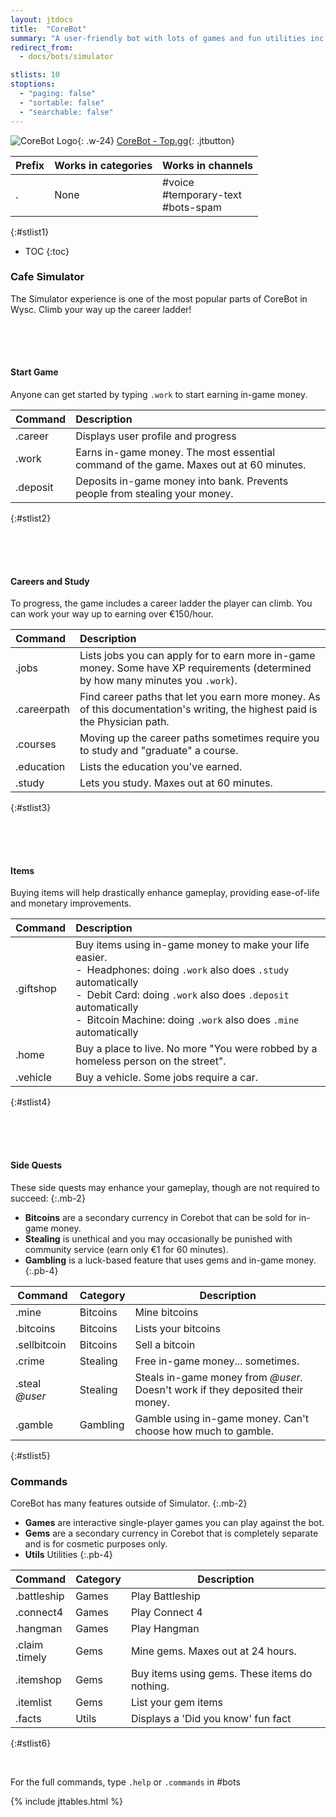 ```yaml
---
layout: jtdocs
title:  "CoreBot"
summary: "A user-friendly bot with lots of games and fun utilities inc. Connect4, Hangman, GuessWord, Trivia, Bets, Lottery, RSS, Career, Welcomer"
redirect_from:
  - docs/bots/simulator

stlists: 10
stoptions:
  - "paging: false"
  - "sortable: false"
  - "searchable: false"
---
```


![CoreBot Logo](https://images.discordapp.net/avatars/421245481859940363/2efb67b328eb5c6ef66de5b33fabaa84.png?size=512){: .w-24}
[CoreBot - Top.gg](https://top.gg/bot/421245481859940363){: .jtbutton}

|Prefix|Works in categories|Works in channels|
|---|---|---|
|.|None|#voice<br>#temporary-text<br>#bots-spam|
{:#stlist1}


* TOC
{:toc}


### Cafe Simulator

The Simulator experience is one of the most popular parts of CoreBot in Wysc. Climb your way up the career ladder!


#### Start Game

Anyone can get started by typing `.work` to start earning in-game money.

| Command | Description |
| :--- | :--- |
| .career | Displays user profile and progress |
| .work | Earns in-game money. The most essential command of the game. Maxes out at 60 minutes.|
| .deposit | Deposits in-game money into bank. Prevents people from stealing your money.|
{:#stlist2}



#### Careers and Study

To progress, the game includes a career ladder the player can climb. You can work your way up to earning over €150/hour.

| Command | Description |
| :--- | :--- |
| .jobs | Lists jobs you can apply for to earn more in-game money. Some have XP requirements \(determined by how many minutes you `.work`\).|
| .careerpath | Find career paths that let you earn more money. As of this documentation's writing, the highest paid is the Physician path.|
| .courses | Moving up the career paths sometimes require you to study and "graduate" a course. |
| .education | Lists the education you've earned.|
| .study | Lets you study. Maxes out at 60 minutes.|
{:#stlist3}


#### Items

Buying items will help drastically enhance gameplay, providing ease-of-life and monetary improvements.

| Command | Description |
| :--- | :--- |
| .giftshop |Buy items using in-game money to make your life easier.<br>-&ensp;Headphones: doing <code>.work</code> also does <code>.study</code> automatically<br>-&ensp;Debit Card: doing <code>.work</code> also does <code>.deposit</code> automatically<br>-&ensp;Bitcoin Machine: doing <code>.work</code> also does <code>.mine</code> automatically|
|.home|Buy a place to live. No more "You were robbed by a homeless person on the street".|
|.vehicle|Buy a vehicle. Some jobs require a car.|
{:#stlist4}


#### Side Quests

These side quests may enhance your gameplay, though are not required to succeed:
{:.mb-2}

- **Bitcoins** are a secondary currency in Corebot that can be sold for in-game money.
- **Stealing** is unethical and you may occasionally be punished with community service (earn only €1 for 60 minutes).
- **Gambling** is a luck-based feature that uses gems and in-game money.
{:.pb-4}

|Command|Category|Description|
|---|---|---|
| .mine | Bitcoins | Mine bitcoins |
| .bitcoins | Bitcoins | Lists your bitcoins |
| .sellbitcoin | Bitcoins | Sell a bitcoin |
| .crime | Stealing | Free in-game money... sometimes. |
| .steal *@user* | Stealing | Steals in-game money from *@user.*<br>Doesn't work if they deposited their money.|
| .gamble |Gambling|Gamble using in-game money. Can't choose how much to gamble. |
{:#stlist5}


### Commands

CoreBot has many features outside of Simulator.
{:.mb-2}

- **Games** are interactive single-player games you can play against the bot.
- **Gems** are a secondary currency in Corebot that is completely separate and is for cosmetic purposes only.
- **Utils** Utilities
{:.pb-4}

|Command|Category|Description|
|---|---|---|
|.battleship|Games|Play Battleship|
|.connect4|Games|Play Connect 4|
|.hangman|Games|Play Hangman|
|.claim<br>.timely | Gems | Mine gems. Maxes out at 24 hours.|
|.itemshop|Gems|Buy items using gems. These items do nothing.|
|.itemlist|Gems|List your gem items|
|.facts|Utils|Displays a 'Did you know' fun fact|
{:#stlist6}

<br>

For the full commands, type `.help` or `.commands` in #bots


<style>
h4 {padding-top:4rem;}
h5 {padding-top:4rem;}
</style>


{% include jttables.html %}